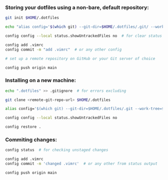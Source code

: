 ### Storing your dotfiles using a non-bare, default repository:

```bash
git init $HOME/.dotfiles

echo "alias config='$(which git) --git-dir=$HOME/.dotfiles/.git/ --work-tree=$HOME'" >> $HOME/.zshrc  # or by hands

config config --local status.showUntrackedFiles no  # for clear status output

config add .vimrc 
config commit -m "add .vimrc"  # or any other config

# set up a remote repository on GitHub or your Git server of choice

config push origin main
```

### Installing on a new machine:

```bash
echo ".dotfiles" >> .gitignore  # for errors excluding

git clone <remote-git-repo-url> $HOME/.dotfiles

alias config='$(which git) --git-dir=$HOME/.dotfiles/.git --work-tree=$HOME'

config config --local status.showUntrackedFiles no

config restore .
```

### Commiting changes:

```bash
config status  # for checking unstaged changes

config add .vimrc
config commit -m 'changed .vimrc'  # or any other from status output

config push origin main
```
